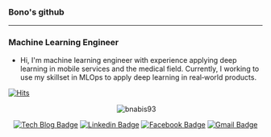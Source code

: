 ### Bono's github
---
### Machine Learning Engineer
- Hi, I'm machine learning engineer with experience applying deep learning in mobile services and the medical field. Currently, I working to use my skillset in MLOps to apply deep learning in real‐world products. 




[![Hits](https://hits.seeyoufarm.com/api/count/incr/badge.svg?url=https%3A%2F%2Fgithub.com%2Fbnabis93&count_bg=%2379C83D&title_bg=%23555555&icon=&icon_color=%23E7E7E7&title=hits&edge_flat=false)](https://hits.seeyoufarm.com)

<p align="center">&nbsp;<img align="center" src="https://github-readme-stats.vercel.app/api?username=bnabis93&show_icons=true" alt="bnabis93" /></p>


<div align=center>

[![Tech Blog Badge](http://img.shields.io/badge/-Tech%20blog-black?style=flat-square&logo=github&link=https://ivdevlog.tistory.com/)](https://ivdevlog.tistory.com/) 
[![Linkedin Badge](https://img.shields.io/badge/-LinkedIn-blue?style=flat-square&logo=Linkedin&logoColor=white&link=https://www.linkedin.com/in/hyeon-woo-jeong-1b3817173/)](https://www.linkedin.com/in/hyeon-woo-jeong-1b3817173/) 
[![Facebook Badge](https://img.shields.io/badge/-Facebook-1877f2?style=flat-square&logo=facebook&logoColor=white&link=https://www.facebook.com/profile.php?id=100002850883731)](https://www.facebook.com/profile.php?id=100002850883731) 
[![Gmail Badge](https://img.shields.io/badge/-Gmail-d14836?style=flat-square&logo=Gmail&logoColor=white&link=mailto:qhsh9713@gmail.com)](mailto:qhsh9713@gmail.com)
</div>

